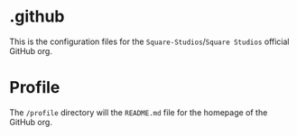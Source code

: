 # .github

This is the configuration files for the `Square-Studios`/`Square Studios` official GitHub org.

# Profile
The `/profile` directory will the `README.md` file for the homepage of the GitHub org.

